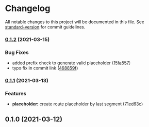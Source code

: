 # Changelog

All notable changes to this project will be documented in this file. See [standard-version](https://github.com/conventional-changelog/standard-version) for commit guidelines.

### [0.1.2](https://github.com/atayahmet/express-route-grouping/compare/v0.1.1..v0.1.2) (2021-03-15)


### Bug Fixes

* added prefix check to generate valid placeholder ([15fa557](https://github.com/atayahmet/express-route-grouping/commit/15fa557724be31d00c9b80bb3785bdd62870f952))
* typo fix in commit link ([498859f](https://github.com/atayahmet/express-route-grouping/commit/498859fda24a61bfe2714586fdf081e97ea3dfcb))

### [0.1.1](https://github.com/atayahmet/express-route-grouping/compare/v0.1.0..v0.1.1) (2021-03-13)


### Features

* **placeholder:** create route placeholder by last segment ([71ed63c](https://github.com/atayahmet/express-route-grouping/commits/71ed63c633c7e0932d79b7820b3ae534da58f26e))

## 0.1.0 (2021-03-12)
